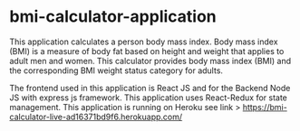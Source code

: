 # bmi-calculator-application
This application calculates a person body mass index. Body mass index (BMI) is a measure of body fat based on height and weight that applies to adult men and women. This calculator provides body mass index (BMI) and the corresponding BMI weight status category for adults.

The frontend used in this application is React JS and for the Backend Node JS with express js framework.
This application uses React-Redux for state management.
This application is running on Heroku see link > https://bmi-calculator-live-ad16371bd9f6.herokuapp.com/

